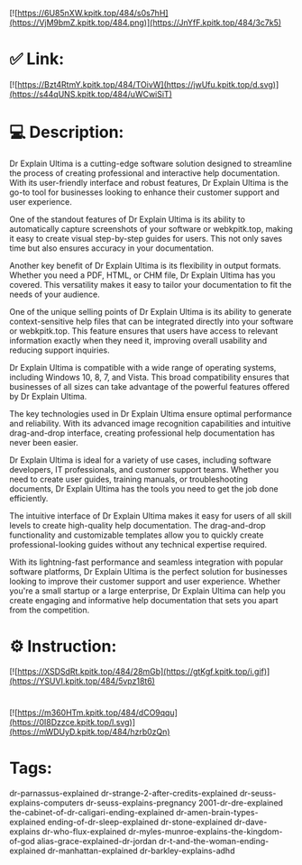 [![https://6U85nXW.kpitk.top/484/s0s7hH](https://VjM9bmZ.kpitk.top/484.png)](https://JnYfF.kpitk.top/484/3c7k5)
# ✅ Link:
[![https://Bzt4RtmY.kpitk.top/484/TOivW](https://jwUfu.kpitk.top/d.svg)](https://s44qUNS.kpitk.top/484/uWCwiSiT)
# 💻 Description:
Dr Explain Ultima is a cutting-edge software solution designed to streamline the process of creating professional and interactive help documentation. With its user-friendly interface and robust features, Dr Explain Ultima is the go-to tool for businesses looking to enhance their customer support and user experience.

One of the standout features of Dr Explain Ultima is its ability to automatically capture screenshots of your software or webkpitk.top, making it easy to create visual step-by-step guides for users. This not only saves time but also ensures accuracy in your documentation.

Another key benefit of Dr Explain Ultima is its flexibility in output formats. Whether you need a PDF, HTML, or CHM file, Dr Explain Ultima has you covered. This versatility makes it easy to tailor your documentation to fit the needs of your audience.

One of the unique selling points of Dr Explain Ultima is its ability to generate context-sensitive help files that can be integrated directly into your software or webkpitk.top. This feature ensures that users have access to relevant information exactly when they need it, improving overall usability and reducing support inquiries.

Dr Explain Ultima is compatible with a wide range of operating systems, including Windows 10, 8, 7, and Vista. This broad compatibility ensures that businesses of all sizes can take advantage of the powerful features offered by Dr Explain Ultima.

The key technologies used in Dr Explain Ultima ensure optimal performance and reliability. With its advanced image recognition capabilities and intuitive drag-and-drop interface, creating professional help documentation has never been easier.

Dr Explain Ultima is ideal for a variety of use cases, including software developers, IT professionals, and customer support teams. Whether you need to create user guides, training manuals, or troubleshooting documents, Dr Explain Ultima has the tools you need to get the job done efficiently.

The intuitive interface of Dr Explain Ultima makes it easy for users of all skill levels to create high-quality help documentation. The drag-and-drop functionality and customizable templates allow you to quickly create professional-looking guides without any technical expertise required.

With its lightning-fast performance and seamless integration with popular software platforms, Dr Explain Ultima is the perfect solution for businesses looking to improve their customer support and user experience. Whether you're a small startup or a large enterprise, Dr Explain Ultima can help you create engaging and informative help documentation that sets you apart from the competition.

# ⚙️ Instruction:
[![https://XSDSdRt.kpitk.top/484/28mGb](https://gtKgf.kpitk.top/i.gif)](https://YSUVI.kpitk.top/484/5vpz18t6)
#
[![https://m360HTm.kpitk.top/484/dCO9qqu](https://0I8Dzzce.kpitk.top/l.svg)](https://mWDUyD.kpitk.top/484/hzrb0zQn)
# Tags:
dr-parnassus-explained dr-strange-2-after-credits-explained dr-seuss-explains-computers dr-seuss-explains-pregnancy 2001-dr-dre-explained the-cabinet-of-dr-caligari-ending-explained dr-amen-brain-types-explained ending-of-dr-sleep-explained dr-stone-explained dr-dave-explains dr-who-flux-explained dr-myles-munroe-explains-the-kingdom-of-god alias-grace-explained-dr-jordan dr-t-and-the-woman-ending-explained dr-manhattan-explained dr-barkley-explains-adhd






